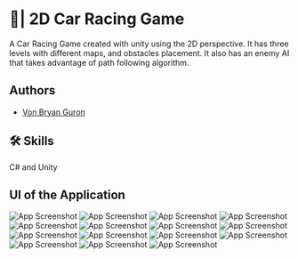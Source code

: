 
# 🚗| 2D Car Racing Game

A Car Racing Game created with unity using the 2D perspective. It has three levels with different maps, and obstacles placement. It also has an enemy AI that takes advantage of path following algorithm.
## Authors

- [Von Bryan Guron](https://github.com/VB-Guron)




## 🛠 Skills
C# and Unity 


## UI of the Application

![App Screenshot](https://github.com/VB-Guron/2D-Car-Racing-Game/blob/master/Assets/Screenshots/0001.png)
![App Screenshot](https://github.com/VB-Guron/2D-Car-Racing-Game/blob/master/Assets/Screenshots/0002.png)
![App Screenshot](https://github.com/VB-Guron/2D-Car-Racing-Game/blob/master/Assets/Screenshots/0003.png)
![App Screenshot](https://github.com/VB-Guron/2D-Car-Racing-Game/blob/master/Assets/Screenshots/0004.png)
![App Screenshot](https://github.com/VB-Guron/2D-Car-Racing-Game/blob/master/Assets/Screenshots/0005.png)
![App Screenshot](https://github.com/VB-Guron/2D-Car-Racing-Game/blob/master/Assets/Screenshots/0006.png)
![App Screenshot](https://github.com/VB-Guron/2D-Car-Racing-Game/blob/master/Assets/Screenshots/0007.png)
![App Screenshot](https://github.com/VB-Guron/2D-Car-Racing-Game/blob/master/Assets/Screenshots/0008.png)
![App Screenshot](https://github.com/VB-Guron/2D-Car-Racing-Game/blob/master/Assets/Screenshots/0009.png)
![App Screenshot](https://github.com/VB-Guron/2D-Car-Racing-Game/blob/master/Assets/Screenshots/0010.png)
![App Screenshot](https://github.com/VB-Guron/2D-Car-Racing-Game/blob/master/Assets/Screenshots/0011.png)
![App Screenshot](https://github.com/VB-Guron/2D-Car-Racing-Game/blob/master/Assets/Screenshots/0012.png)
![App Screenshot](https://github.com/VB-Guron/2D-Car-Racing-Game/blob/master/Assets/Screenshots/0013.png)
![App Screenshot](https://github.com/VB-Guron/2D-Car-Racing-Game/blob/master/Assets/Screenshots/0014.png)
![App Screenshot](https://github.com/VB-Guron/2D-Car-Racing-Game/blob/master/Assets/Screenshots/0015.png)

